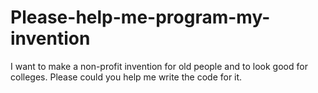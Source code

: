 # Please-help-me-program-my-invention
I want to make a non-profit invention for old people and to look good for colleges. Please could you help me write the code for it.
